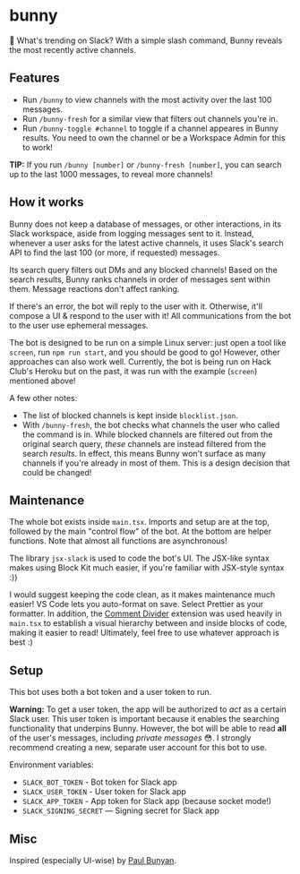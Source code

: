 # bunny

🐇 What's trending on Slack? With a simple slash command, Bunny reveals the most recently active channels.

## Features

-   Run `/bunny` to view channels with the most activity over the last 100 messages.
-   Run `/bunny-fresh` for a similar view that filters out channels you're in.
-   Run `/bunny-toggle #channel` to toggle if a channel appeares in Bunny results. You need to own the channel or be a Workspace Admin for this to work!

**TIP:** If you run `/bunny [number]` or `/bunny-fresh [number]`, you can search up to the last 1000 messages, to reveal more channels!

## How it works

Bunny does not keep a database of messages, or other interactions, in its Slack workspace, aside from logging messages sent to it. Instead, whenever a user asks for the latest active channels, it uses Slack's search API to find the last 100 (or more, if requested) messages.

Its search query filters out DMs and any blocked channels! Based on the search results, Bunny ranks channels in order of messages sent within them. Message reactions don't affect ranking.

If there's an error, the bot will reply to the user with it. Otherwise, it'll compose a UI & respond to the user with it! All communications from the bot to the user use ephemeral messages.

The bot is designed to be run on a simple Linux server: just open a tool like `screen`, run `npm run start`, and you should be good to go! However, other approaches can also work well. Currently, the bot is being run on Hack Club's Heroku but on the past, it was run with the example (`screen`) mentioned above!

A few other notes:

-   The list of blocked channels is kept inside `blocklist.json`.
-   With `/bunny-fresh`, the bot checks what channels the user who called the command is in. While blocked channels are filtered out from the original search query, _these_ channels are instead filtered from the search _results_. In effect, this means Bunny won't surface as many channels if you're already in most of them. This is a design decision that could be changed!

## Maintenance

The whole bot exists inside `main.tsx`. Imports and setup are at the top, followed by the main "control flow" of the bot. At the bottom are helper functions. Note that almost all functions are asynchronous!

The library `jsx-slack` is used to code the bot's UI. The JSX-like syntax makes using Block Kit much easier, if you're familiar with JSX-style syntax :))

I would suggest keeping the code clean, as it makes maintenance much easier! VS Code lets you auto-format on save. Select Prettier as your formatter. In addition, the [Comment Divider](https://marketplace.visualstudio.com/items?itemName=stackbreak.comment-divider) extension was used heavily in `main.tsx` to establish a visual hierarchy between and inside blocks of code, making it easier to read! Ultimately, feel free to use whatever approach is best :)

## Setup

This bot uses both a bot token and a user token to run.

**Warning:** To get a user token, the app will be authorized to _act_ as a certain Slack user. This user token is important because it enables the searching functionality that underpins Bunny. However, the bot will be able to read **all** of the user's messages, including _private messages_ 😳. I strongly recommend creating a new, separate user account for this bot to use.

Environment variables:

-   `SLACK_BOT_TOKEN` - Bot token for Slack app
-   `SLACK_USER_TOKEN` - User token for Slack app
-   `SLACK_APP_TOKEN` - App token for Slack app (because socket mode!)
-   `SLACK_SIGNING_SECRET` — Signing secret for Slack app

## Misc

Inspired (especially UI-wise) by [Paul Bunyan](https://github.com/hackclub/bunyan).
